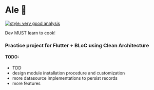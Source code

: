 # Ale 🍻

[![style: very good analysis](https://img.shields.io/badge/style-very_good_analysis-B22C89.svg)](https://pub.dev/packages/very_good_analysis)

Dev MUST learn to cook!

### Practice project for Flutter + BLoC using Clean Architecture
#### TODO:
- TDD
- design module installation procedure and customization
- more datasource implementations to persist records
- more features
